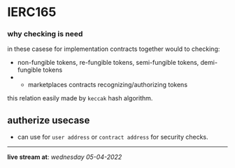 # IERC165
### why checking is need

in these casese for implementation contracts together would to checking:
- non-fungible tokens, re-fungible tokens, semi-fungible tokens, demi-fungible tokens
- - marketplaces contracts recognizing/authorizing tokens

this relation easily made by `keccak` hash algorithm.

## autherize usecase
- can use for `user address` or `contract address` for security checks.

---
**live stream at**: *wednesday 05-04-2022*
